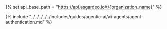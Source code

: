 {% set api_base_path = "https://api.asgardeo.io/t/{organization_name}" %}

{% include "../../../../../includes/guides/agentic-ai/ai-agents/agent-authentication.md" %}
